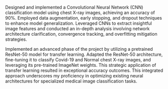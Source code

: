 Designed and implemented a Convolutional Neural Network (CNN) classification model using chest X-ray images, achieving an accuracy of 90%. Employed data augmentation, early stopping, and dropout techniques to enhance model generalization. Leveraged CNNs to extract insightful image features and conducted an in-depth analysis involving network architecture clarification, convergence tracking, and overfitting mitigation strategies.

Implemented an advanced phase of the project by utilizing a pretrained ResNet-50 model for transfer learning. Adapted the ResNet-50 architecture, fine-tuning it to classify Covid-19 and Normal chest X-ray images, and leveraging its pre-trained ImageNet weights. This strategic application of transfer learning resulted in exceptional accuracy outcomes. This integrated approach underscores my proficiency in optimizing existing neural architectures for specialized medical image classification tasks.
